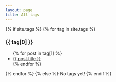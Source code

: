 ```yaml
---
layout: page
title: All tags
---
```


{% if site.tags %}
  {% for tag in site.tags %}
    <h3 id='{{ tag[0] }}'><i class="fa-solid fa-tag"></i> {{ tag[0] }}</h3>
    <ul>
      {% for post in tag[1] %}
        <li><a href="{{ post.url | relative_url }}">{{ post.title }}</a></li>
      {% endfor %}
    </ul>
  {% endfor %}
{% else %}
  No tags yet!
{% endif %}
